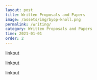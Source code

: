 ```yaml
---
layout: post
title: Written Proposals and Papers
image: /assets/img/byop-knoll.png
permalink: /writing/
category: Written Proposals and Papers
time: 2021-01-01
order: 2
---
```


linkout

linkout

linkout